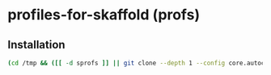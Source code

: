 # profiles-for-skaffold (profs)
## Installation
```bash
(cd /tmp && ([[ -d sprofs ]] || git clone --depth 1 --config core.autocrlf=false https://github.com/STYLER-Inc/profiles-for-skaffold.git) && cd sprofs && make install) && source ~/.profile
```
